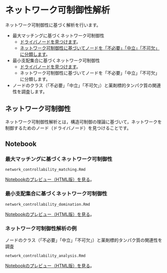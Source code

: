 # ネットワーク可制御性解析
ネットワーク可制御性に基づく解析を行います。
* 最大マッチングに基づくネットワーク可制御性
  * [ドライバノードを見つけます](https://www.nature.com/articles/nature10011)。
  * [ネットワーク可制御性に基づいてノードを「不必要」「中立」「不可欠」に分類します](https://www.pnas.org/content/113/18/4976)。
* 最小支配集合に基づくネットワーク可制御性
  * [ドライバノードを見つけます](https://iopscience.iop.org/article/10.1088/1367-2630/14/7/073005)。
  * ネットワーク可制御性に基づいてノードを「不必要」「中立」「不可欠」に分類します。
* ノードのクラス（「不必要」「中立」「不可欠」）と薬剤標的タンパク質の関連性を調査します。

## ネットワーク可制御性
ネットワーク可制御性解析とは，構造可制御の理論に基づいて，ネットワークを制御するためのノード（ドライバノード）を見つけることです。

## Notebook
### 最大マッチングに基づくネットワーク可制御性
```
network_controllability_matching.Rmd
```
[Notebookのプレビュー（HTML版）を見る](https://kztakemoto.github.io/network-analysis-in-biology/network_controllability/network_controllability_matching.nb.html)。

### 最小支配集合に基づくネットワーク可制御性
```
network_controllability_domination.Rmd
```
[Notebookのプレビュー（HTML版）を見る](https://kztakemoto.github.io/network-analysis-in-biology/network_controllability/network_controllability_domination.nb.html)。

### ネットワーク可制御性解析の例
ノードのクラス（「不必要」「中立」「不可欠」）と薬剤標的タンパク質の関連性を調査
```
network_controllability_analysis.Rmd
```
[Notebookのプレビュー（HTML版）を見る](https://kztakemoto.github.io/network-analysis-in-biology/network_controllability/network_controllability_analysis.nb.html)。
